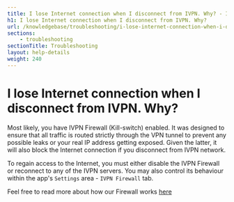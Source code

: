 ```yaml
---
title: I lose Internet connection when I disconnect from IVPN. Why? - IVPN Help
h1: I lose Internet connection when I disconnect from IVPN. Why?
url: /knowledgebase/troubleshooting/i-lose-internet-connection-when-i-disconnect-from-ivpn-why/
sections:
    - troubleshooting
sectionTitle: Troubleshooting
layout: help-details
weight: 240
---
```

# I lose Internet connection when I disconnect from IVPN. Why?

Most likely, you have IVPN Firewall (Kill-switch) enabled. It was designed to ensure that all traffic is routed strictly through the VPN tunnel to prevent any possible leaks or your real IP address getting exposed. Given the latter, it will also block the Internet connection if you disconnect from IVPN network.

To regain access to the Internet, you must either disable the IVPN Firewall or reconnect to any of the IVPN servers. You may also control its behaviour within the app's `Settings` area - `IVPN Firewall` tab.

Feel free to read more about how our Firewall works [here](/knowledgebase/general/do-you-offer-a-kill-switch-or-vpn-firewall/)